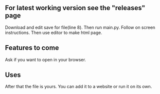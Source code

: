 For latest working version see the "releases" page
---

Download and edit save for file(line 8). Then run main.py.  Follow on screen instructions.  Then use editor to make html page. 

Features to come
----------

Ask if you want to open in your browser.

Uses
----
After that the file is yours.  You can add it to a website or run it on its own.
